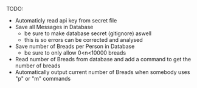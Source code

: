 TODO:
  - Automaticly read api key from secret file
  - Save all Messages in Database
    * be sure to make database secret (gitignore) aswell
    * this is so errors can be corrected and analysed
  - Save number of Breads per Person in Database
    * be sure to only allow 0<n<10000 breads
  - Read number of Breads from database and add a command to get the number of breads
  - Automatically output current number of Breads when somebody uses "p" or "m" commands
  
